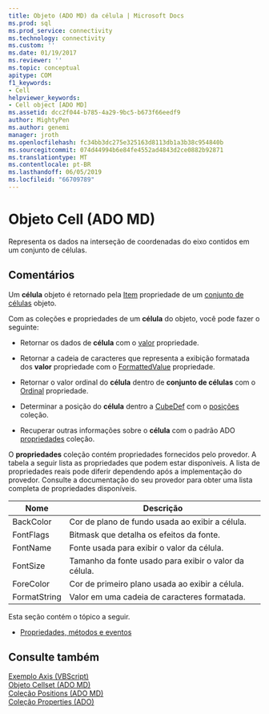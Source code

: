 ```yaml
---
title: Objeto (ADO MD) da célula | Microsoft Docs
ms.prod: sql
ms.prod_service: connectivity
ms.technology: connectivity
ms.custom: ''
ms.date: 01/19/2017
ms.reviewer: ''
ms.topic: conceptual
apitype: COM
f1_keywords:
- Cell
helpviewer_keywords:
- Cell object [ADO MD]
ms.assetid: dcc2f044-b785-4a29-9bc5-b673f66eedf9
author: MightyPen
ms.author: genemi
manager: jroth
ms.openlocfilehash: fc34bb3dc275e325163d8113db1a3b38c954840b
ms.sourcegitcommit: 074d44994b6e84fe4552ad4843d2ce0882b92871
ms.translationtype: MT
ms.contentlocale: pt-BR
ms.lasthandoff: 06/05/2019
ms.locfileid: "66709789"
---
```

# <a name="cell-object-ado-md"></a>Objeto Cell (ADO MD)
Representa os dados na interseção de coordenadas do eixo contidos em um conjunto de células.  
  
## <a name="remarks"></a>Comentários  
 Um **célula** objeto é retornado pela [Item](../../../ado/reference/ado-md-api/item-property-ado-md-cellset.md) propriedade de um [conjunto de células](../../../ado/reference/ado-md-api/cellset-object-ado-md.md) objeto.  
  
 Com as coleções e propriedades de um **célula** do objeto, você pode fazer o seguinte:  
  
-   Retornar os dados de **célula** com o [valor](../../../ado/reference/ado-md-api/value-property-ado-md.md) propriedade.  
  
-   Retornar a cadeia de caracteres que representa a exibição formatada dos **valor** propriedade com o [FormattedValue](../../../ado/reference/ado-md-api/formattedvalue-property-ado-md.md) propriedade.  
  
-   Retornar o valor ordinal do **célula** dentro de **conjunto de células** com o [Ordinal](../../../ado/reference/ado-md-api/ordinal-property-ado-md-cell.md) propriedade.  
  
-   Determinar a posição do **célula** dentro a [CubeDef](../../../ado/reference/ado-md-api/cubedef-object-ado-md.md) com o [posições](../../../ado/reference/ado-md-api/positions-collection-ado-md.md) coleção.  
  
-   Recuperar outras informações sobre o **célula** com o padrão ADO [propriedades](../../../ado/reference/ado-api/properties-collection-ado.md) coleção.  
  
 O **propriedades** coleção contém propriedades fornecidos pelo provedor. A tabela a seguir lista as propriedades que podem estar disponíveis. A lista de propriedades reais pode diferir dependendo após a implementação do provedor. Consulte a documentação do seu provedor para obter uma lista completa de propriedades disponíveis.  
  
|Nome|Descrição|  
|----------|-----------------|  
|BackColor|Cor de plano de fundo usada ao exibir a célula.|  
|FontFlags|Bitmask que detalha os efeitos da fonte.|  
|FontName|Fonte usada para exibir o valor da célula.|  
|FontSize|Tamanho da fonte usado para exibir o valor da célula.|  
|ForeColor|Cor de primeiro plano usada ao exibir a célula.|  
|FormatString|Valor em uma cadeia de caracteres formatada.|  
  
 Esta seção contém o tópico a seguir.  
  
-   [Propriedades, métodos e eventos](../../../ado/reference/ado-md-api/cell-object-properties-methods-and-events.md)  
  
## <a name="see-also"></a>Consulte também  
 [Exemplo Axis (VBScript)](../../../ado/reference/ado-md-api/axis-example-vbscript.md)   
 [Objeto Cellset (ADO MD)](../../../ado/reference/ado-md-api/cellset-object-ado-md.md)   
 [Coleção Positions (ADO MD)](../../../ado/reference/ado-md-api/positions-collection-ado-md.md)   
 [Coleção Properties (ADO)](../../../ado/reference/ado-api/properties-collection-ado.md)
